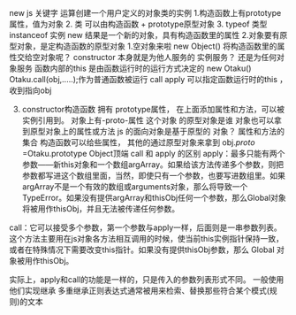  new js 关键字
 运算创建一个用户定义的对象类的实例
 1.构造函数上有prototype 属性，值为对象
 2. 类 可以由构造函数 + prototype原型对象
 3. typeof 类型 instanceof 实例
 new 结果是一个新的对象，具有构造函数里的属性
 2.对象要有原型对象，是定构造函数的原型对象
 1.空对象来啦 new Object()
 将构造函数里的属性交给空对象呢？
 constructor 本身就是为他人服务的
 实例服务？ 还是为任何对象服务
 函数内部的this 是由函数运行时的运行方式决定的
 new Otaku()
 Otaku.call(obj,.....);作为普通函数被运行
 call apply 可以指定函数运行时的this ，收到指向obj


 3. constructor构造函数 拥有 prototype属性，
 在上面添加属性和方法，可以被实例引用到。
 对象上有-proto-属性 这个对象 的原型对象是谁
 对象也可以拿到原型对象上的属性或方法
 js 的面向对象是基于原型的
 对象？   属性和方法的集合
 构造函数可以给些属性，
 其他的通过原型对象来拿到
 obj._proto_ =Otaku.prototype
 Object顶端
 call 和 apply 的区别
 apply：最多只能有两个参数——新this对象和一个数组argArray。如果给该方法传递多个参数，则把参数都写进这个数组里面，当然，即使只有一个参数，也要写进数组里。如果argArray不是一个有效的数组或arguments对象，那么将导致一个TypeError。如果没有提供argArray和thisObj任何一个参数，那么Global对象将被用作thisObj，并且无法被传递任何参数。

call：它可以接受多个参数，第一个参数与apply一样，后面则是一串参数列表。这个方法主要用在js对象各方法相互调用的时候，使当前this实例指针保持一致，或者在特殊情况下需要改变this指针。如果没有提供thisObj参数，那么 Global 对象被用作thisObj。 

实际上，apply和call的功能是一样的，只是传入的参数列表形式不同。
一般使用他们实现继承
多重继承正则表达式通常被用来检索、替换那些符合某个模式(规则)的文本